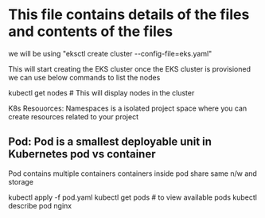 # This file contains details of the files and contents of the files

we will be using "eksctl create cluster --config-file=eks.yaml"

This will start creating the EKS cluster once the EKS cluster is provisioned we can use below commands to list the nodes

kubectl get nodes # This will display nodes in the cluster

K8s Resouorces:
Namespaces is a isolated project space where you can create resources related to your project

Pod: Pod is a smallest deployable unit in Kubernetes
pod vs container
---
Pod contains multiple containers
containers inside pod share same n/w and storage

kubectl apply -f pod.yaml
kubectl get pods # to view available pods
kubectl describe pod nginx
